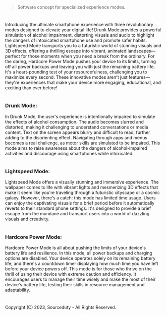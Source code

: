 > Software concept for specialized experience modes.

#

Introducing the ultimate smartphone experience with three revolutionary modes designed to elevate your digital life! Drunk Mode provides a powerful simulation of alcohol impairment, distorting visuals and audio to highlight the dangers of intoxicated smartphone use and promote safer habits. Lightspeed Mode transports you to a futuristic world of stunning visuals and 3D effects, offering a thrilling escape into vibrant, animated landscapes—perfect for those moments when you need a break from the ordinary. For the daring, Hardcore Power Mode pushes your device to its limits, turning off all power backups and leaving you with just the remaining battery life. It's a heart-pounding test of your resourcefulness, challenging you to maximize every second. These innovative modes aren't just features—they're experiences that make your device more engaging, educational, and exciting than ever before!

#
### Drunk Mode:

In Drunk Mode, the user's experience is intentionally impaired to simulate the effects of alcohol consumption. The audio becomes slurred and distorted, making it challenging to understand conversations or media content. Text on the screen appears blurry and difficult to read, further adding to the disorienting effect. Navigating through apps and menus becomes a real challenge, as motor skills are simulated to be impaired. This mode aims to raise awareness about the dangers of alcohol-impaired activities and discourage using smartphones while intoxicated.

#
### Lightspeed Mode:

Lightspeed Mode offers a visually stunning and immersive experience. The wallpaper comes to life with vibrant lights and mesmerizing 3D effects that make it seem like you're traveling through a futuristic cityscape or a cosmic galaxy. However, there's a catch: this mode has limited time usage. Users can enjoy the captivating visuals for a brief period before it automatically reverts to their standard phone settings. It's designed to provide a brief escape from the mundane and transport users into a world of dazzling visuals and creativity.

#
### Hardcore Power Mode:

Hardcore Power Mode is all about pushing the limits of your device's battery life and resilience. In this mode, all power backups and charging options are disabled. Your device operates solely on its remaining battery life, and there's a countdown timer displaying how much time you have left before your device powers off. This mode is for those who thrive on the thrill of using their device with extreme caution and efficiency. It encourages users to manage their time wisely and make the most of their device's battery life, testing their skills in resource management and adaptability.

#
Copyright (C) 2023, Sourceduty - All Rights Reserved.
